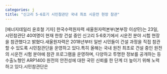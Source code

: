 ```yaml
---
categories: j
title: "신고리 5·6호기 시민참관단 국내 최초 시운전 현장 참관"
---
```

[에너지데일리 윤호철 기자] 한국수력원자력 새울원자력본부(본부장 이상민)는 23일, 시민참관단 40여명이 현재 한창 건설 중인 신고리 5·6호기에서 시운전 분야 시험 현장을 참관했다고 밝혔다.새울원자력은 2018년부터 일반 시민들이 건설 과정을 직접 참관할 수 있도록 시민참관단을 운영하고 있다.특히 올해는 국내 원전 최초로 건설 중인 원전의 시운전 시험 분야에 참관 프로그램을 운영하며, 다양하고 투명한 정보를 공개하는 등 수출노형인 ARP1400 원전의 안전성에 대한 국민 신뢰를 한 단계 더 높이기 위해 노력하고 있다.시민참관단은